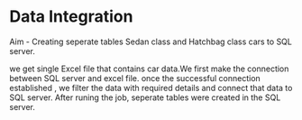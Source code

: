 # Data Integration

Aim - Creating seperate tables Sedan class and Hatchbag class cars to SQL server.

we get single Excel file that contains car data.We first make the connection between SQL server and excel file.
once the successful connection established , we filter the data with required details and connect that data to SQL server.
After runing the job, seperate tables were created in the SQL server.
